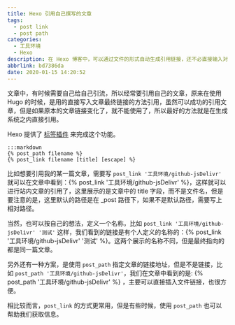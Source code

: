 ```yaml
---
title: Hexo 引用自己撰写的文章
tags:
  - post link
  - post path
categories:
  - 工具环境
  - Hexo
description: 在 Hexo 博客中，可以通过文件的形式自动生成引用链接，还不必直接输入对应的链接名。
abbrlink: bd7386da
date: 2020-01-15 14:20:52
---
```


文章中，有时候需要自己给自己引流，所以经常要引用自己的文章，原来在使用 Hugo 的时候，是用的直接写入文章最终链接的方法引用，虽然可以成功的引用文章，但是如果原本的文章链接变化了，就不能使用了，所以最好的方法就是在生成系统之内直接引用。

Hexo 提供了 [标签插件](https://hexo.io/zh-cn/docs/tag-plugins.html) 来完成这个功能。

    :::markdown
    {% post_path filename %}
    {% post_link filename [title] [escape] %}

比如想要引用我的某一篇文章，需要写 `post_link '工具环境/github-jsDelivr'` 就可以在文章中看到：{% post_link '工具环境/github-jsDelivr' %}，这样就可以进行站内文章的引用了，这里展示的是文章中的 title 字段，而不是文件名，但是要注意的是，这里默认的路径是在 _post 路径下，如果不是默认路径，需要写上相对路径。

当然，也可以按自己的想法，定义一个名称，比如 `post_link '工具环境/github-jsDelivr' '测试'` 这样，我们看到的链接是有个人定义的名称的：{% post_link '工具环境/github-jsDelivr' '测试' %}。这两个展示的名称不同，但是最终指向的都是同一篇文章。

另外还有一种方案，是使用 `post_path` 指定文章的链接地址，但是不是链接，比如 `post_path '工具环境/github-jsDelivr'`，我们在文章中看到的是: {% post_path '工具环境/github-jsDelivr' %} ，主要可以直接插入文件链接，也很方便。

相比较而言，`post_link` 的方式更常用，但是有些时候，使用 `post_path` 也可以帮助我们获取信息。
